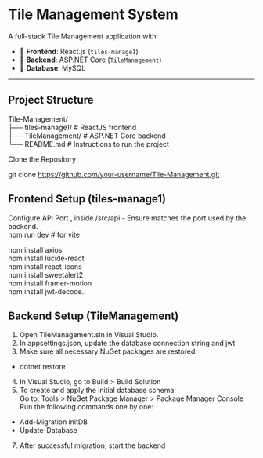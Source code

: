 # Tile Management System

A full-stack Tile Management application with:

- 🔷 **Frontend**: React.js (`tiles-manage1`)
- 🔷 **Backend**: ASP.NET Core (`TileManagement`)
- 🔷 **Database**: MySQL

---

## Project Structure

Tile-Management/  
├── tiles-manage1/ # ReactJS frontend  
├── TileManagement/ # ASP.NET Core backend  
└── README.md # Instructions to run the project  

Clone the Repository

git clone https://github.com/your-username/Tile-Management.git  

## Frontend Setup (tiles-manage1)
Configure API Port , inside /src/api - Ensure matches the port used by the backend.  
npm run dev   # for vite

npm install axios  
npm install lucide-react  
npm install react-icons  
npm install sweetalert2  
npm install framer-motion  
npm install jwt-decode..

## Backend Setup (TileManagement)
1. Open TileManagement.sln in Visual Studio.  
2. In appsettings.json, update the database connection string and jwt  
3. Make sure all necessary NuGet packages are restored:  
- dotnet restore  
4. In Visual Studio, go to Build > Build Solution   
5. To create and apply the initial database schema:  
Go to: Tools > NuGet Package Manager > Package Manager Console  
Run the following commands one by one:   
- Add-Migration initDB  
- Update-Database  
7. After successful migration, start the backend
